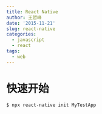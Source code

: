 ```yaml
---
title: React Native
author: 王哲峰
date: '2015-11-21'
slug: react-native
categories:
  - javascript
  - react
tags:
  - web
---
```


# 快速开始

```bash
$ npx react-native init MyTestApp
```



